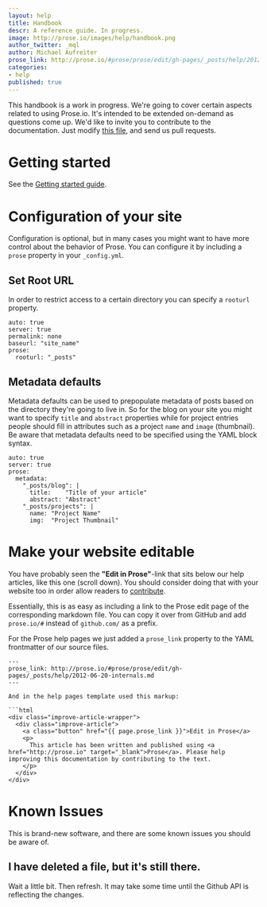 ```yaml
---
layout: help
title: Handbook
descr: A reference guide. In progress.
image: http://prose.io/images/help/handbook.png
author_twitter: _mql
author: Michael Aufreiter
prose_link: http://prose.io/#prose/prose/edit/gh-pages/_posts/help/2012-06-20-handbook.md
categories:
- help
published: true
---
```


This handbook is a work in progress. We're going to cover certain aspects related to using Prose.io. It's intended to be extended on-demand as questions come up. We'd like to invite you to contribute to the documentation. Just modify [this file](https://github.com/prose/prose/blob/gh-pages/_posts/help/2012-06-20-handbook.md), and send us pull requests.

# Getting started

See the [Getting started guide](http://prose.io/help/getting-started.html).

# Configuration of your site

Configuration is optional, but in many cases you might want to have more control about the behavior of Prose. You can configure it by including a `prose` property in your `_config.yml`.

## Set Root URL

In order to restrict access to a certain directory you can specify a `rooturl` property.
    
    auto: true
    server: true
    permalink: none
    baseurl: "site_name"
    prose:
      rooturl: "_posts"
      

## Metadata defaults

Metadata defaults can be used to prepopulate metadata of posts based on the directory they're going to live in. So for the blog on your site you might want to specify `title` and `abstract` properties while for project entries people should fill in attributes such as a project `name` and `image` (thumbnail). Be aware that metadata defaults need to be specified using the YAML block syntax.

    auto: true
    server: true
    prose:
      metadata:
        "_posts/blog": |
          title:    "Title of your article"
          abstract: "Abstract"
        "_posts/projects": |
          name: "Project Name"
          img:  "Project Thumbnail"


# Make your website editable

You have probably seen the **"Edit in Prose"**-link that sits below our help articles, like this one (scroll down). You should consider doing that with your website too in order allow readers to [contribute](http://prose.io/help/eventually-consistent.html).

Essentially, this is as easy as including a link to the Prose edit page of the corresponding markdown file. You can copy it over from GitHub and add `prose.io/#` instead of `github.com/` as a prefix.

For the Prose help pages we just added a `prose_link` property to the YAML frontmatter of our source files.

```
---
prose_link: http://prose.io/#prose/prose/edit/gh-pages/_posts/help/2012-06-20-internals.md
---

And in the help pages template used this markup:

```html
<div class="improve-article-wrapper">
  <div class="improve-article">
    <a class="button" href="{{ page.prose_link }}">Edit in Prose</a>
    <p>
      This article has been written and published using <a href="http://prose.io" target="_blank">Prose</a>. Please help improving this documentation by contributing to the text.
    </p>
  </div>
</div>
```

# Known Issues

This is brand-new software, and there are some known issues you should be aware of.

## I have deleted a file, but it's still there.

Wait a little bit. Then refresh. It may take some time until the Github API is reflecting the changes.